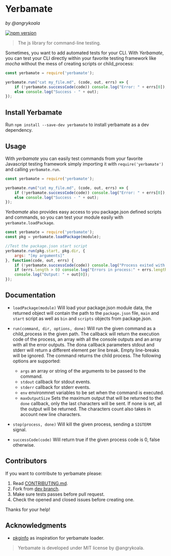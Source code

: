 Yerbamate
=========
_by @angrykoala_

[![npm version](https://badge.fury.io/js/yerbamate.svg)](https://badge.fury.io/js/yerbamate)

> The js library for command-line testing.

Sometimes, you want to add automated tests for your CLI. With _Yerbamate_, you can test your CLI directly within your favorite testing framework like _mocha_ without the mess of creating scripts or child_process:

```javascript
const yerbamate = require('yerbamate');

yerbamate.run("cat my_file.md", (code, out, errs) => {
    if (!yerbamate.successCode(code)) console.log("Error: " + errs[0]);
    else console.log("Success - " + out);
});
```

## Install Yerbamate
Run `npm install --save-dev yerbamate` to install yerbamate as a dev dependency.

## Usage
With _yerbamate_ you can easily test commands from your favorite Javascript testing framework simply importing it with `require('yerbamate')` and calling `yerbamate.run`.

```js
const yerbamate = require('yerbamate');

yerbamate.run("cat my_file.md", (code, out, errs) => {
    if (!yerbamate.successCode(code)) console.log("Error: " + errs[0]);
    else console.log("Success - " + out);
});
```

_Yerbamate_ also provides easy access to you package.json defined scripts and commands, so you can test your module easily with `yerbamate.loadPackage`.

```js
const yerbamate = require('yerbamate');
const pkg = yerbamate.loadPackage(module);

//Test the package.json start script
yerbamate.run(pkg.start, pkg.dir, {
    args: "[my arguments]"
}, function(code, out, errs) {
    if (!yerbamate.successCode(code)) console.log("Process exited with error code");
    if (errs.length > 0) console.log("Errors in process:" + errs.length);
    console.log("Output: " + out[0]);
});
```

## Documentation

* `loadPackage(module)` Will load your package.json module data, the returned object will contain the path to the `package.json` file, `main` and `start` script as well as `bin` and `scripts` objects from package.json.

* `run(command, dir, options, done)` Will run the given command as a child_process in the given path. The callback will return the execution code of the process, an array with all the console outputs and an array with all the error outputs. The dona callback parameters stdout and stderr will return a different element per line break. Empty line-breaks will be ignored. The command returns the child process. The following options are supported:

  * `args` an array or string of the arguments to be passed to the command.
  * `stdout` callback for stdout events.
  * `stderr` callback for stderr events.
  * `env` environmnet variables to be set when the command is executed.
  * `maxOutputSize` Sets the maximum output that will be returned to the `done` callback, only the last characters will be sent. If none is set, all the output will be returned. The characters count also takes in account new line characters.


* `stop(process, done)` Will kill the given process, sending a `SIGTERM` signal.

* `successCode(code)` Will return true if the given process code is 0, false otherwise.

## Contributors
If you want to contribute to yerbamate please:

1. Read [CONTRIBUTING.md](CONTRIBUTING.md).
2. Fork from [dev branch](https://github.com/angrykoala/yerbamate/tree/dev).
3. Make sure tests passes before pull request.
4. Check the opened and closed issues before creating one.

Thanks for your help!

## Acknowledgments
* [pkginfo](https://github.com/indexzero/node-pkginfo) as inspiration for yerbamate loader.

> Yerbamate is developed under MIT license by @angrykoala.
